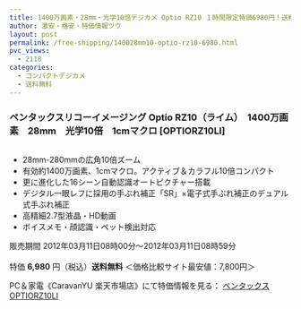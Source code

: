 ```yaml
---
title: 1400万画素・28mm・光学10倍デジカメ Optio RZ10 １時間限定特価6980円！送料無料！
author: 激安・格安・特価情報ツウ
layout: post
permalink: /free-shipping/140028mm10-optio-rz10-6980.html
pvc_views:
  - 2118
categories:
  - コンパクトデジカメ
  - 送料無料
---
```

### ペンタックスリコーイメージング Optio RZ10（ライム）　1400万画素　28mm　光学10倍　1cmマクロ [OPTIORZ10LI]

<div class="img-bg2 img_L">
  <a href="http://hb.afl.rakuten.co.jp/hgc/04661a9a.c55cae38.04661a9b.8fa689b1/?pc=http%3a%2f%2fitem.rakuten.co.jp%2fpc-express%2f4961333173181%2f%3fscid%3daf_ich_link_img&#038;m=http%3a%2f%2fm.rakuten.co.jp%2fpc-express%2fi%2f10367792%2f" target="_blank"><img src="http://hbb.afl.rakuten.co.jp/hgb/?pc=http%3a%2f%2fthumbnail.image.rakuten.co.jp%2f%400_mall%2fpc-express%2fcabinet%2fximg218%2f4961333173181.jpg%3f_ex%3d128x128&#038;m=http%3a%2f%2fthumbnail.image.rakuten.co.jp%2f%400_mall%2fpc-express%2fcabinet%2fximg218%2f4961333173181.jpg" border="0" title="" alt="" /></a>
</div>

<!--more-->

  * 28mm-280mmの広角10倍ズーム
  * 有効約1400万画素、1cmマクロ。アクティブ＆カラフル10倍コンパクト
  * 更に進化した16シーン自動認識オートピクチャー搭載
  * デジタル一眼レフに採用の手ぶれ補正「SR」×電子式手ぶれ補正のデュアル式手ぶれ補正
  * 高精細2.7型液晶・HD動画
  * ボイスメモ・顔認識・ペット検出対応

販売期間 2012年03月11日08時00分～2012年03月11日08時59分  
<br clear="all" />特価 <span class="tokka-price"><strong>6,980</strong></span> 円（税込）**送料無料** ＜価格比較サイト最安値：7,800円＞  
  
PC＆家電《CaravanYU 楽天市場店》にて特価情報を見る： <span class="fs150p"><a href="http://hb.afl.rakuten.co.jp/hgc/04661a9a.c55cae38.04661a9b.8fa689b1/?pc=http%3a%2f%2fitem.rakuten.co.jp%2fpc-express%2f4961333173181%2f%3fscid%3daf_ich_link_img&#038;m=http%3a%2f%2fm.rakuten.co.jp%2fpc-express%2fi%2f10367792%2f" target="_blank">ペンタックス OPTIORZ10LI</a></span>